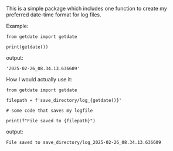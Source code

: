This is a simple package which includes one function to create my preferred date-time format for log files.

Example:

```
from getdate import getdate

print(getdate())
```

output:

```
'2025-02-26_08.34.13.636609'
```

How I would actually use it:

```
from getdate import getdate

filepath = f'save_directory/log_{getdate()}'

# some code that saves my logfile

print(f"File saved to {filepath}")
```

output:

```
File saved to save_directory/log_2025-02-26_08.34.13.636609
```